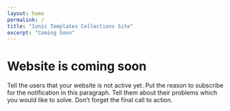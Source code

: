```yaml
---
layout: home
permalink: /
title: "Ionic Templates Collections Site"
excerpt: "Coming Soon"
---
```

# Website is coming soon
Tell the users that your website is not active yet. Put the reason to subscribe for the notification in this paragraph. Tell them about their problems which you would like to solve. Don’t forget the final call to action.
